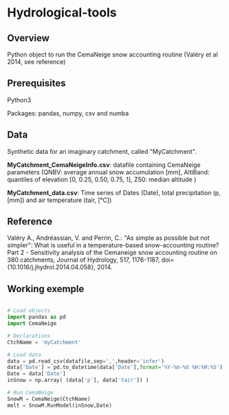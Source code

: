 # Hydrological-tools

## Overview
Python object to run the CemaNeige snow accounting routine (Valéry et al 2014, see reference)

## Prerequisites
Python3

Packages: pandas, numpy, csv and numba 

## Data
Synthetic data for an imaginary catchment, called "MyCatchment".

**MyCatchment_CemaNeigeInfo.csv**: datafile containing CemaNeige parameters (QNBV: average annual snow accumulation [mm], AltiBand: quantiles of elevation [0, 0.25, 0.50, 0.75, 1], Z50: median altitude )

**MyCatchment_data.csv**: Time series of Dates (Date), total precipitation (p, [mm]) and air temperature (tair, [°C])

## Reference
Valéry A., Andréassian, V. and Perrin, C.: "As simple as possible but not simpler": What is useful in a temperature-based snow-accounting routine? Part 2 - Sensitivity analysis of the Cemaneige snow accounting routine on 380 catchments, Journal of Hydrology, 517, 1176-1187, doi={10.1016/j.jhydrol.2014.04.058}, 2014.

## Working exemple
```python

# Load objects
import pandas as pd
import CemaNeige

# Declarations
CtchName = 'myCatchment'

# Load data
data = pd.read_csv(datafile,sep=',',header='infer')
data['Date'] = pd.to_datetime(data['Date'],format='%Y-%m-%d %H:%M:%S')
Date = data['Date']
inSnow = np.array( (data['p'], data['tair']) )

# Run CemaNeige
SnowM = CemaNeige(CtchName)
melt = SnowM.RunModel(inSnow,Date)        
                
```
